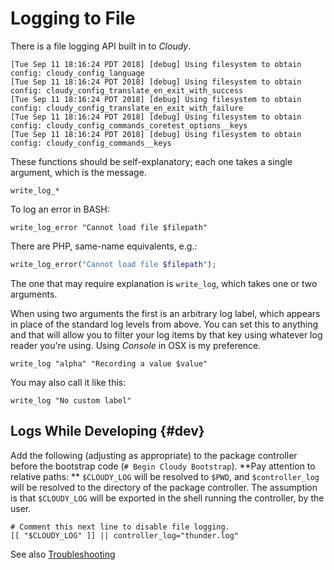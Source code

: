 <!--
id: logging
tags: usage
-->

# Logging to File

There is a file logging API built in to _Cloudy_.

    [Tue Sep 11 18:16:24 PDT 2018] [debug] Using filesystem to obtain config: cloudy_config_language
    [Tue Sep 11 18:16:24 PDT 2018] [debug] Using filesystem to obtain config: cloudy_config_translate_en_exit_with_success
    [Tue Sep 11 18:16:24 PDT 2018] [debug] Using filesystem to obtain config: cloudy_config_translate_en_exit_with_failure
    [Tue Sep 11 18:16:24 PDT 2018] [debug] Using filesystem to obtain config: cloudy_config_commands_coretest_options__keys
    [Tue Sep 11 18:16:24 PDT 2018] [debug] Using filesystem to obtain config: cloudy_config_commands__keys

These functions should be self-explanatory; each one takes a single argument, which is the message.

    write_log_*

To log an error in BASH:

```shell
write_log_error "Cannot load file $filepath"    
```

There are PHP, same-name equivalents, e.g.:

```php
write_log_error("Cannot load file $filepath");    
```

The one that may require explanation is `write_log`, which takes one or two arguments.

When using two arguments the first is an arbitrary log label, which appears in place of the standard log levels from above. You can set this to anything and that will allow you to filter your log items by that key using whatever log reader you're using. Using _Console_ in OSX is my preference.

    write_log "alpha" "Recording a value $value"    

You may also call it like this:

    write_log "No custom label"

## Logs While Developing {#dev}

Add the following (adjusting as appropriate) to the package controller before the bootstrap code (`# Begin Cloudy Bootstrap`).  **Pay attention to relative paths: ** `$CLOUDY_LOG` will be resolved to `$PWD`, and `$controller_log` will be resolved to the directory of the package controller. The assumption is that `$CLOUDY_LOG` will be exported in the shell running the controller, by the user.

```shell
# Comment this next line to disable file logging.
[[ "$CLOUDY_LOG" ]] || controller_log="thunder.log"
```

See also [Troubleshooting](@troubleshooting#logging)

